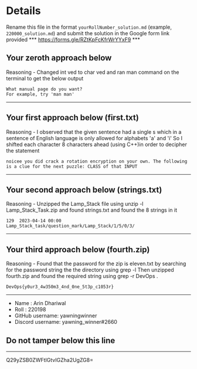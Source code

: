 # Details

Rename this file in the format `yourRollNumber_solution.md` (example, `220000_solution.md`) and submit the solution in the Google form link provided 
*** https://forms.gle/RZtKpFcKfrWrYYxF9 ***


## Your zeroth approach below

Reasoning - Changed int ved to char ved and ran man command on the terminal to get the below output

```
What manual page do you want?
For example, try 'man man'
```

---

## Your first approach below (first.txt)

Reasoning - I observed that the given sentence had a single s which in a sentence of English language is only allowed for alphabets 'a' and 'i'
So I shifted each character 8 characters ahead (using C++)in order to decipher the statement

```
noicee you did crack a rotation encryption on your own. The following is a clue for the next puzzle: CLASS of that INPUT
```

---

## Your second approach below (strings.txt)

Reasoning - Unzipped the Lamp_Stack file using unzip -l Lamp_Stack_Task.zip
and found strings.txt and found the 8 strings in it
```
129  2023-04-14 00:00   Lamp_Stack_task/question_mark/Lamp_Stack/1/5/0/3/
```

---

## Your third approach below (fourth.zip)

Reasoning - Found that the password for the zip is eleven.txt by searching  for the password string the the directory using grep -l
Then unzipped fourth.zip and found the required string using grep -r DevOps .

```
DevOps{y0ur3_4w350m3_4nd_0ne_5t3p_c1053r}
```

---


- Name : Arin Dhariwal
- Roll : 220198
- GitHub username: yawningwinner
- Discord username: yawning_winner#2660


## Do not tamper below this line

---

Q29yZSB0ZWFtIGtvIGZha2UgZG8=
